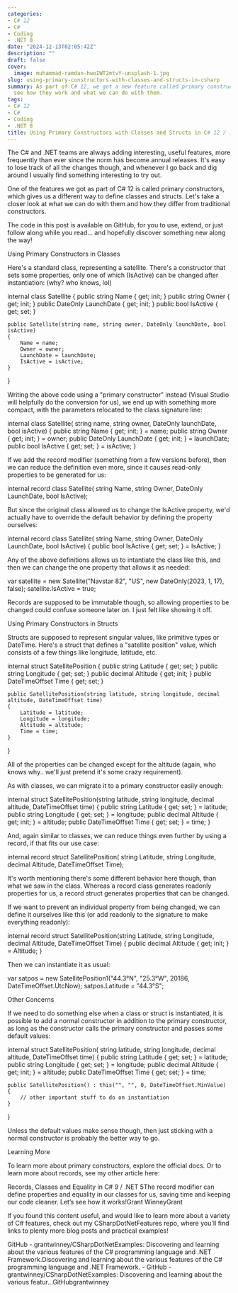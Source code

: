 ```yaml
---
categories:
- C# 12
- C#
- Coding
- .NET 8
date: "2024-12-13T02:05:42Z"
description: ""
draft: false
cover:
  image: muhammad-ramdan-hwoIWT2mtvY-unsplash-1.jpg
slug: using-primary-constructors-with-classes-and-structs-in-csharp
summary: As part of C# 12, we got a new feature called primary constructors. Let's
  see how they work and what we can do with them.
tags:
- C# 12
- C#
- Coding
- .NET 8
title: Using Primary Constructors with Classes and Structs in C# 12 / .NET 8
---
```



The C# and .NET teams are always adding interesting, useful features, more frequently than ever since the norm has become annual releases. It's easy to lose track of all the changes though, and whenever I go back and dig around I usually find something interesting to try out.

One of the features we got as part of C# 12 is called primary constructors, which gives us a different way to define classes and structs. Let's take a closer look at what we can do with them and how they differ from traditional constructors.



The code in this post is available on GitHub, for you to use, extend, or just follow along while you read... and hopefully discover something new along the way!




Using Primary Constructors in Classes

Here's a standard class, representing a satellite. There's a constructor that sets some properties, only one of which (IsActive) can be changed after instantiation: (why? who knows, lol)

internal class Satellite
{
    public string Name { get; init; }
    public string Owner { get; init; }
    public DateOnly LaunchDate { get; init; }
    public bool IsActive { get; set; }

    public Satellite(string name, string owner, DateOnly launchDate, bool isActive)
    {
        Name = name;
        Owner = owner;
        LaunchDate = launchDate;
        IsActive = isActive;
    }
}

Writing the above code using a "primary constructor" instead (Visual Studio will helpfully do the conversion for us), we end up with something more compact, with the parameters relocated to the class signature line:

internal class Satellite(
    string name, string owner, DateOnly launchDate, bool isActive)
{
    public string Name { get; init; } = name;
    public string Owner { get; init; } = owner;
    public DateOnly LaunchDate { get; init; } = launchDate;
    public bool IsActive { get; set; } = isActive;
}

If we add the record modifier (something from a few versions before), then we can reduce the definition even more, since it causes read-only properties to be generated for us:

internal record class Satellite(
    string Name, string Owner, DateOnly LaunchDate, bool IsActive);

But since the original class allowed us to change the IsActive property, we'd actually have to override the default behavior by defining the property ourselves:

internal record class Satellite(
    string Name, string Owner, DateOnly LaunchDate, bool IsActive)
{
    public bool IsActive { get; set; } = IsActive;
}

Any of the above definitions allows us to intantiate the class like this, and then we can change the one property that allows it as needed:

var satellite =
    new Satellite("Navstar 82", "US", new DateOnly(2023, 1, 17), false);
satellite.IsActive = true;

Records are supposed to be immutable though, so allowing properties to be changed could confuse someone later on. I just felt like showing it off.


Using Primary Constructors in Structs

Structs are supposed to represent singular values, like primitive types or DateTime. Here's a struct that defines a "satellite position" value, which consists of a few things like longitude, latitude, etc.

internal struct SatellitePosition
{
    public string Latitude { get; set; }
    public string Longitude { get; set; }
    public decimal Altitude { get; init; }
    public DateTimeOffset Time { get; set; }

    public SatellitePosition(string latitude, string longitude, decimal altitude, DateTimeOffset time)
    {
        Latitude = latitude;
        Longitude = longitude;
        Altitude = altitude;
        Time = time;
    }
}

All of the properties can be changed except for the altitude (again, who knows why.. we'll just pretend it's some crazy requirement).

As with classes, we can migrate it to a primary constructor easily enough:

internal struct SatellitePosition(string latitude, string longitude, decimal altitude, DateTimeOffset time)
{
    public string Latitude { get; set; } = latitude;
    public string Longitude { get; set; } = longitude;
    public decimal Altitude { get; init; } = altitude;
    public DateTimeOffset Time { get; set; } = time;
}

And, again similar to classes, we can reduce things even further by using a record, if that fits our use case:

internal record struct SatellitePosition(
    string Latitude, string Longitude, decimal Altitude, DateTimeOffset Time);

It's worth mentioning there's some different behavior here though, than what we saw in the class. Whereas a record class generates readonly properties for us, a record struct generates properties that can be changed.

If we want to prevent an individual property from being changed, we can define it ourselves like this (or add readonly to the signature to make everything readonly):

internal record struct SatellitePosition(string Latitude, string Longitude, decimal Altitude, DateTimeOffset Time)
{
    public decimal Altitude { get; init; } = Altitude;
}

Then we can instantiate it as usual:

var satpos =
    new SatellitePosition1("44.3°N", "25.3°W", 20186, DateTimeOffset.UtcNow);
satpos.Latitude = "44.3°S";


Other Concerns

If we need to do something else when a class or struct is instantiated, it is possible to add a normal constructor in addition to the primary constructor, as long as the constructor calls the primary constructor and passes some default values:

internal struct SatellitePosition(
    string latitude, string longitude, decimal altitude, DateTimeOffset time)
{
    public string Latitude { get; set; } = latitude;
    public string Longitude { get; set; } = longitude;
    public decimal Altitude { get; init; } = altitude;
    public DateTimeOffset Time { get; set; } = time;

    public SatellitePosition() : this("", "", 0, DateTimeOffset.MinValue)
    {
        // other important stuff to do on instantiation
    }
}

Unless the default values make sense though, then just sticking with a normal constructor is probably the better way to go.


Learning More

To learn more about primary constructors, explore the official docs. Or to learn more about records, see my other article here:

Records, Classes and Equality in C# 9 / .NET 5The record modifier can define properties and equality in our classes for us, saving time and keeping our code cleaner. Let’s see how it works!Grant WinneyGrant

If you found this content useful, and would like to learn more about a variety of C# features, check out my CSharpDotNetFeatures repo, where you'll find links to plenty more blog posts and practical examples!

GitHub - grantwinney/CSharpDotNetExamples: Discovering and learning about the various features of the C# programming language and .NET Framework.Discovering and learning about the various features of the C# programming language and .NET Framework. - GitHub - grantwinney/CSharpDotNetExamples: Discovering and learning about the various featur…GitHubgrantwinney
